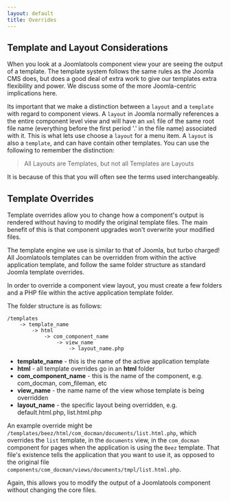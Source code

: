 ```yaml
---
layout: default
title: Overrides
---
```


## Template and Layout Considerations

When you look at a Joomlatools component view your are seeing the output of a template. The template system follows the same rules
as the Joomla CMS does, but does a good deal of extra work to give our templates extra flexibility and power. We discuss some of
the more Joomla-centric implications here.

Its important that we make a distinction between a `layout` and a `template` with regard to component views. A `layout` in Joomla
normally references a the entire component level view and will have an `xml` file of the same root file name (everything before the first period '.' in the file name)
associated with it.
This is what lets use choose a `layout` for a menu item. A `layout` is also a `template`, and can have contain other templates. You can
use the following to remember the distinction:

>All Layouts are Templates, but not all Templates are Layouts

It is because of this that you will often see the terms used interchangeably.

## Template Overrides

Template overrides allow you to change how a component's output is rendered without having to modify the original
template files. The main benefit of this is that component upgrades won't overwrite your modified files.

The template engine we use is similar to that of Joomla, but turbo charged! All Joomlatools templates can be overridden
from within the active application template, and follow the same folder structure as standard Joomla template overrides.

In order to override a component view layout, you must create a few folders and a PHP file within the active application template folder.

The folder structure is as follows:

	/templates
		-> template_name
			-> html
				-> com_component_name
					-> view_name
						-> layout_name.php

* **template_name** - this is the name of the active application template
* **html** - all template overrides go in an **html** folder
* **com_component_name** - this is the name of the component, e.g. com_docman, com_fileman, etc
* **view_name** - the name name of the view whose template is being overridden
* **layout_name** - the specific layout being overridden, e.g. default.html.php, list.html.php

An example override might be `/templates/beez/html/com_docman/documents/list.html.php`, which overrides the `list` template, in
the `documents` view, in the `com_docman` component for pages when the application is using the `Beez` template. That file's existence
tells the application that you want to use it, as opposed to the original file `components/com_docman/views/documents/tmpl/list.html.php`.

Again, this allows you to modify the output of a Joomlatools component without changing the core files.
